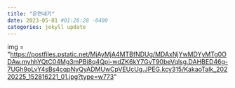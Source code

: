 ```yaml
---
title: "은연내기"
date: 2023-05-01 #01:26:28 -0400
categories: jekyll update
---
```


<!-- You’ll find this post in your `_posts` directory. Go ahead and edit it and re-build the site to see your changes. You can rebuild the site in many different ways, but the most common way is to run `jekyll serve`, which launches a web server and auto-regenerates your site when a file is updated.

To add new posts, simply add a file in the `_posts` directory that follows the convention `YYYY-MM-DD-name-of-post.ext` and includes the necessary front matter. Take a look at the source for this post to get an idea about how it works.

Jekyll also offers powerful support for code snippets:

```python
def print_hi(name):
  print("hello", name)
print_hi('Tom')
```

Check out the [Jekyll docs][jekyll-docs] for more info on how to get the most out of Jekyll. File all bugs/feature requests at [Jekyll’s GitHub repo][jekyll-gh]. If you have questions, you can ask them on [Jekyll Talk][jekyll-talk].

[jekyll-docs]: https://jekyllrb.com/docs/home
[jekyll-gh]:   https://github.com/jekyll/jekyll
[jekyll-talk]: https://talk.jekyllrb.com/  -->

img = "https://postfiles.pstatic.net/MjAyMjA4MTBfNDUg/MDAxNjYwMDYyMTg0ODAw.myhhYQtC04Mg3mPBi8q4Qpi-wdZK6kY7GvT90beVqlsg.DAHBED46g-7UGh9oLvY4sBs4cqpNyQyADMUwCpVEUcUg.JPEG.kcy315/KakaoTalk_20220225_152816221_01.jpg?type=w773"


